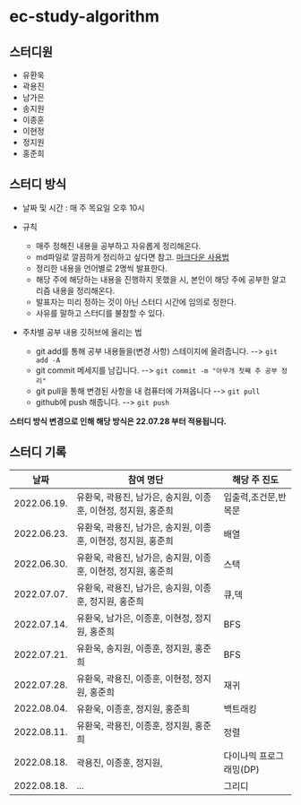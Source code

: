 # ec-study-algorithm

## 스터디원
- 유환욱
- 곽용진
- 남가은
- 송지원
- 이종훈
- 이현정
- 정지원
- 홍준희

## 스터디 방식
- 날짜 및 시간 : 매 주 목요일 오후 10시
- 규칙
   - 매주 정해진 내용을 공부하고 자유롭게 정리해온다. 
   - md파일로 깔끔하게 정리하고 싶다면 참고. [마크다운 사용법](https://gist.github.com/ihoneymon/652be052a0727ad59601)
   - 정리한 내용을 언어별로 2명씩 발표한다.
   - 해당 주에 해당하는 내용을 진행하지 못했을 시, 본인이 해당 주에 공부한 알고리즘 내용을 정리해온다.
   - 발표자는 미리 정하는 것이 아닌 스터디 시간에 임의로 정한다.
   - 사유를 말하고 스터디를 불참할 수 있다.

- 주차별 공부 내용 깃허브에 올리는 법
   - git add를 통해 공부 내용들을(변경 사항) 스테이지에 올려줍니다. --> `git add -A`
   - git commit 메세지를 남깁니다. --> `git commit -m "아무개 첫째 주 공부 정리"`
   - git pull을 통해 변경된 사항을 내 컴퓨터에 가져옵니다 --> `git pull`
   - github에 push 해줍니다. --> `git push`

**스터디 방식 변경으로 인해 해당 방식은 22.07.28 부터 적용됩니다.**  

## 스터디 기록

|날짜|참여 명단|해당 주 진도|
|---|---|---|
|2022.06.19.|유환욱, 곽용진, 남가은, 송지원, 이종훈, 이현정, 정지원, 홍준희|입출력,조건문,반목문|
|2022.06.23.|유환욱, 곽용진, 남가은, 송지원, 이종훈, 이현정, 정지원, 홍준희|배열|
|2022.06.30.|유환욱, 곽용진, 남가은, 송지원, 이종훈, 이현정, 정지원, 홍준희|스택|
|2022.07.07.|유환욱, 곽용진, 남가은, 송지원, 이종훈, 정지원, 홍준희|큐,덱|
|2022.07.14.|유환욱, 남가은, 이종훈, 이현정, 정지원, 홍준희|BFS|
|2022.07.21.|유환욱, 송지원, 이종훈, 정지원, 홍준희|BFS|
|2022.07.28.|유환욱, 곽용진, 이종훈, 이현정, 정지원, 홍준희|재귀|
|2022.08.04.|유환욱, 이종훈, 정지원, 홍준희|백트래킹|
|2022.08.11.|유환욱, 곽용진, 이종훈, 정지원, 홍준희|정렬|
|2022.08.18.|곽용진, 이종훈, 정지원, |다이나믹 프로그래밍(DP)|
|2022.08.18.|...|그리디|

